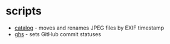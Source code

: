 # scripts

* [catalog](/catalog) - moves and renames JPEG files by EXIF timestamp
* [ghs](/ghs) - sets GitHub commit statuses
